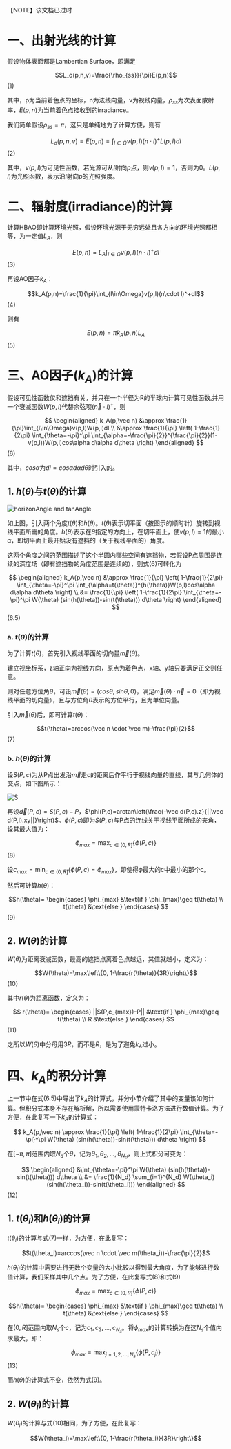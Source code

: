 【NOTE】该文档已过时

# 一、出射光线的计算
假设物体表面都是Lambertian Surface，即满足

$$L_o(p,n,v)=\frac{\rho_{ss}}{\pi}E(p,n)$$(1)

其中，p为当前着色点的坐标，n为法线向量，v为视线向量，$\rho_{ss}$为次表面散射率，$E(p,n)$为当前着色点接收到的irradiance。

我们简单假设$\rho_{ss}=\pi$，这只是单纯地为了计算方便，则有

$$L_o(p,n,v)=E(p,n)=\int_{l\in\Omega}v(p,l)(n\cdot l)^+L(p,l)dl$$(2)

其中，$v(p,l)$为可见性函数，若光源可从$l$射向$p$点，则$v(p,l)=1$，否则为0。$L(p,l)$为光照函数，表示沿$l$射向$p$的光照强度。

# 二、辐射度(irradiance)的计算
计算HBAO即计算环境光照，假设环境光源于无穷远处且各方向的环境光照都相等，为一定值$L_A$，则

$$E(p,n)=L_A\int_{l\in\Omega}v(p,l)(n\cdot l)^+dl$$(3)

再设AO因子$k_A$：

$$k_A(p,n)=\frac{1}{\pi}\int_{l\in\Omega}v(p,l)(n\cdot l)^+dl$$(4)

则有

$$E(p,n)=\pi k_A(p,n)L_A$$(5)

# 三、AO因子($k_A$)的计算
假设可见性函数仅和遮挡有关，并只在一个半径为R的半球内计算可见性函数,并用一个衰减函数$W(p,l)$代替余弦项$(\vec n\cdot l)^+$，则

$$
\begin{aligned}
k_A(p,\vec n)
    &\approx \frac{1}{\pi}\int_{l\in\Omega}v(p,l)W(p,l)dl \\
    &\approx \frac{1}{\pi}
        \left(
            1-\frac{1}{2\pi}
            \int_{\theta=-\pi}^\pi \int_{\alpha=-\frac{\pi}{2}}^{\frac{\pi}{2}}(1-v(p,l))W(p,l)cos\alpha d\alpha d\theta
        \right)
\end{aligned}
$$(6)

其中，$cos\alpha$为$dl=cos\alpha d\alpha d\theta$时引入的。


## 1. $h(\theta)$与$t(\theta)$的计算
![horizonAngle and tanAngle](HBAO_horzionAngle_tanAngle.PNG)

如上图，引入两个角度$t(\theta)$和$h(\theta)$。$t(\theta)$表示切平面（按图示的顺时针）旋转到视线平面所需的角度。$h(\theta)$表示在$\theta$指定的方向上，在切平面上，使$v(p,l)=1$的最小$\alpha$，即切平面上最开始没有遮挡的（关于视线平面的）角度。

这两个角度之间的范围描述了这个半圆内哪些空间有遮挡物，若假设P点周围是连续的深度场（即有遮挡物的角度范围是连续的），则式(6)可转化为

$$
\begin{aligned}
k_A(p,\vec n)
    &\approx \frac{1}{\pi}
        \left(
            1-\frac{1}{2\pi}
            \int_{\theta=-\pi}^\pi \int_{\alpha=t(\theta)}^{h(\theta)}W(p,l)cos\alpha d\alpha d\theta
        \right) \\
    &= \frac{1}{\pi}
        \left(
            1-\frac{1}{2\pi}
            \int_{\theta=-\pi}^\pi
            W(\theta)
            (sin(h(\theta))-sin(t(\theta)))
            d\theta
        \right) 
\end{aligned}
$$(6.5)

### a. $t(\theta)$的计算

为了计算$t(\theta)$，首先引入视线平面的切向量$\vec m(\theta)$。

建立视坐标系，z轴正向为视线方向，原点为着色点，x轴、y轴只要满足正交则任意。

则对任意方位角$\theta$，可设$\vec m(\theta)=(cos\theta, sin\theta, 0)$，满足$\vec m(\theta)\cdot \vec n = 0$（即为视线平面的切向量），且与方位角$\theta$表示的方位平行，且为单位向量。

引入$\vec m(\theta)$后，即可计算$t(\theta)$：

$$t(\theta)=arccos(\vec n \cdot \vec m)-\frac{\pi}{2}$$(7)

### b. $h(\theta)$的计算
设$S(P, c)$为从P点出发沿$\vec m$走$c$的距离后作平行于视线向量的直线，其与几何体的交点，如下图所示：

![S](HBAO_S.PNG)

再设$\vec d(P,c)=S(P,c)-P$，$\phi(P,c)=arctan\left(\frac{-\vec d(P,c).z}{||\vec d(P,l).xy||}\right)$。$\phi(P,c)$即为$S(P,c)$与P点的连线关于视线平面所成的夹角，设其最大值为：

$$
    \phi_{max}=\max_{c\in(0,R]}\{\phi(P,c)\}
$$(8)

设$c_{max}=\min_{c\in(0,R]}\{\phi(P,c)=\phi_{max}\}$，即使得$\phi$最大的c中最小的那个c。

然后可计算$h(\theta)$：

$$h(\theta)=
\begin{cases}
    \phi_{max} &\text{if } \phi_{max}\geq t(\theta) \\
    t(\theta) &\text{else }
\end{cases}
$$(9)

## 2. $W(\theta)$的计算
$W(\theta)$为距离衰减函数，最高的遮挡点离着色点越远，其值就越小，定义为：

$$W(\theta)=\max\left\{0, 1-\frac{r(\theta)}{3R}\right\}$$(10)

其中$r(\theta)$为距离函数，定义为：

$$
r(\theta)=
\begin{cases}
    ||S(P,c_{max})-P|| &\text{if } \phi_{max}\geq t(\theta) \\
    R &\text{else }
\end{cases}
$$(11)

之所以$W(\theta)$中分母用$3R$，而不是$R$，是为了避免$k_A$过小。

# 四、$k_A$的积分计算
上一节中在式(6.5)中导出了$k_A$的计算式，并分小节介绍了其中的变量该如何计算。但积分式本身不存在解析解，所以需要使用蒙特卡洛方法进行数值计算。为了方便，在此复写一下$k_A$的计算式：

$$
k_A(p,\vec n)
    \approx \frac{1}{\pi}
    \left(
        1-\frac{1}{2\pi}
        \int_{\theta=-\pi}^\pi
        W(\theta)
        (sin(h(\theta))-sin(t(\theta)))
        d\theta
    \right) 
$$

在$[-\pi, \pi]$范围内取$N_d$个$\theta$，记为$\theta_1,\theta_2,...,\theta_{N_d}$，则上式积分可变为：

$$
\begin{aligned}
    &\int_{\theta=-\pi}^\pi
        W(\theta)
        (sin(h(\theta))-sin(t(\theta)))
        d\theta \\
    &= \frac{1}{N_d}
        \sum_{i=1}^{N_d}
        W(\theta_i)
        (sin(h(\theta_i))-sin(t(\theta_i)))
\end{aligned}
$$(12)

## 1. $t(\theta_i)$和$h(\theta_i)$的计算
$t(\theta_i)$的计算与式(7)一样，为方便，在此复写：

$$t(\theta_i)=arccos(\vec n \cdot \vec m(\theta_i))-\frac{\pi}{2}$$

$h(\theta_i)$的计算中需要进行无数个变量的大小比较以得到最大角度，为了能够进行数值计算，我们采样其中几个点。为了方便，在此复写式(8)和式(9)

$$
    \phi_{max}=\max_{c\in(0,R]}\{\phi(P,c)\}
$$

$$h(\theta)=
\begin{cases}
    \phi_{max} &\text{if } \phi_{max}\geq t(\theta) \\
    t(\theta) &\text{else }
\end{cases}
$$

在$(0,R]$范围内取$N_s$个$c$，记为$c_1, c_2,...,c_{N_s}$。将$\phi_{max}$的计算转换为在这$N_s$个值内求最大，即：

$$
    \phi_{max}=\max_{j=1,2,...,N_s}\{\phi(P,c_j)\}
$$(13)

而$h(\theta)$的计算式不变，依然为式(9)。

## 2. $W(\theta_i)$的计算
$W(\theta_i)$的计算与式(10)相同，为了方便，在此复写：

$$W(\theta_i)=\max\left\{0, 1-\frac{r(\theta_i)}{3R}\right\}$$
